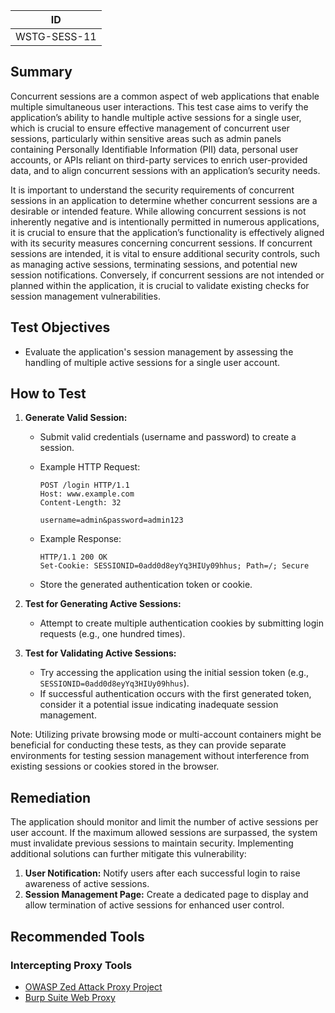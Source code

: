 | ID          |
|-------------|
| WSTG-SESS-11|

## Summary

Concurrent sessions are a common aspect of web applications that enable multiple simultaneous user interactions. This test case aims to verify the application’s ability to handle multiple active sessions for a single user, which is crucial to ensure effective management of concurrent user sessions, particularly within sensitive areas such as admin panels containing Personally Identifiable Information (PII) data, personal user accounts, or APIs reliant on third-party services to enrich user-provided data, and to align concurrent sessions with an application’s security needs.

It is important to understand the security requirements of concurrent sessions in an application to determine whether concurrent sessions are a desirable or intended feature. While allowing concurrent sessions is not inherently negative and is intentionally permitted in numerous applications, it is crucial to ensure that the application’s functionality is effectively aligned with its security measures concerning concurrent sessions. If concurrent sessions are intended, it is vital to ensure additional security controls, such as managing active sessions, terminating sessions, and potential new session notifications. Conversely, if concurrent sessions are not intended or planned within the application, it is crucial to validate existing checks for session management vulnerabilities.

## Test Objectives

- Evaluate the application's session management by assessing the handling of multiple active sessions for a single user account.

## How to Test

1. **Generate Valid Session:**
   - Submit valid credentials (username and password) to create a session.
   - Example HTTP Request:

     ```http
     POST /login HTTP/1.1
     Host: www.example.com
     Content-Length: 32

     username=admin&password=admin123
     ```

   - Example Response:

     ```http
     HTTP/1.1 200 OK
     Set-Cookie: SESSIONID=0add0d8eyYq3HIUy09hhus; Path=/; Secure
     ```

   - Store the generated authentication token or cookie.

2. **Test for Generating Active Sessions:**
   - Attempt to create multiple authentication cookies by submitting login requests (e.g., one hundred times).

3. **Test for Validating Active Sessions:**
   - Try accessing the application using the initial session token (e.g., `SESSIONID=0add0d8eyYq3HIUy09hhus`).
   - If successful authentication occurs with the first generated token, consider it a potential issue indicating inadequate session management.

Note: Utilizing private browsing mode or multi-account containers might be beneficial for conducting these tests, as they can provide separate environments for testing session management without interference from existing sessions or cookies stored in the browser.

## Remediation

The application should monitor and limit the number of active sessions per user account. If the maximum allowed sessions are surpassed, the system must invalidate previous sessions to maintain security. Implementing additional solutions can further mitigate this vulnerability:

   1. **User Notification:** Notify users after each successful login to raise awareness of active sessions.
   2. **Session Management Page:** Create a dedicated page to display and allow termination of active sessions for enhanced user control.

## Recommended Tools

### Intercepting Proxy Tools

- [OWASP Zed Attack Proxy Project](https://www.zaproxy.org)
- [Burp Suite Web Proxy](https://portswigger.net)
